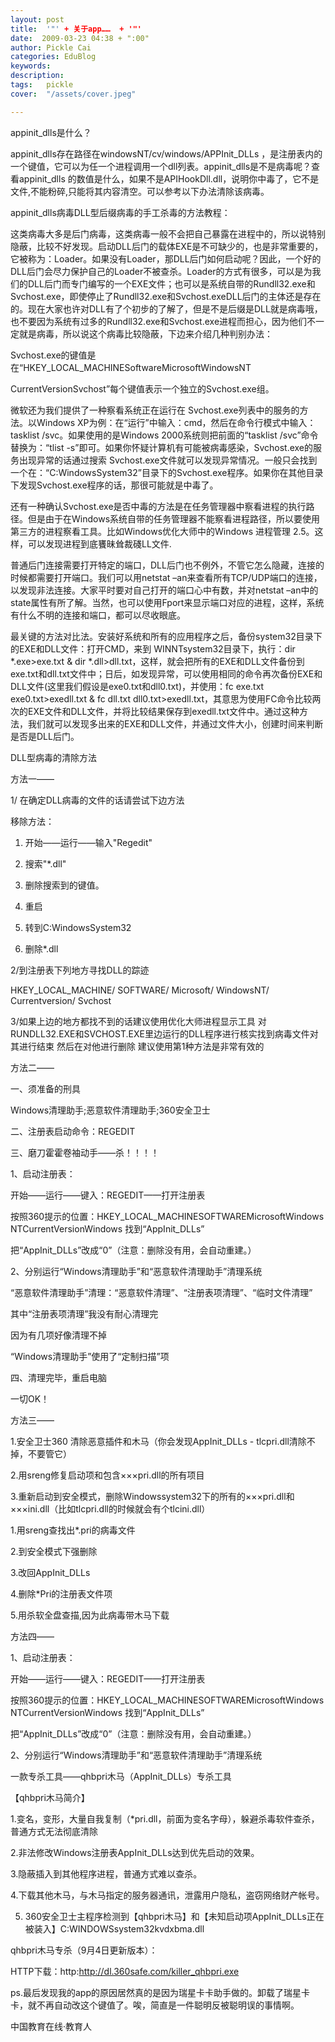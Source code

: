```yaml
---
layout: post  
title:  '"' + 关于app……  + '"'
date:  2009-03-23 04:38 + ":00" 
author: Pickle Cai  
categories: EduBlog  
keywords: 
description:   
tags:	pickle   
cover:  "/assets/cover.jpeg"  

---  
```

    
appinit_dlls是什么？ 



appinit_dlls存在路径在windowsNT/cv/windows/APPInit_DLLs ，是注册表内的一个键值，它可以为任一个进程调用一个dll列表。appinit_dlls是不是病毒呢？查看appinit_dlls 的数值是什么，如果不是APIHookDll.dll，说明你中毒了，它不是文件,不能粉碎,只能将其内容清空。可以参考以下办法清除该病毒。



appinit_dlls病毒DLL型后缀病毒的手工杀毒的方法教程： 



   这类病毒大多是后门病毒，这类病毒一般不会把自己暴露在进程中的，所以说特别隐蔽，比较不好发现。启动DLL后门的载体EXE是不可缺少的，也是非常重要的，它被称为：Loader。如果没有Loader，那DLL后门如何启动呢？因此，一个好的DLL后门会尽力保护自己的Loader不被查杀。Loader的方式有很多，可以是为我们的DLL后门而专门编写的一个EXE文件；也可以是系统自带的Rundll32.exe和 Svchost.exe，即使停止了Rundll32.exe和Svchost.exeDLL后门的主体还是存在的。现在大家也许对DLL有了个初步的了解了，但是不是后缀是DLL就是病毒哦，也不要因为系统有过多的Rundll32.exe和Svchost.exe进程而担心，因为他们不一定就是病毒，所以说这个病毒比较隐蔽，下边来介绍几种判别办法：





Svchost.exe的键值是在“HKEY_LOCAL_MACHINESoftwareMicrosoftWindowsNT 

CurrentVersionSvchost”每个键值表示一个独立的Svchost.exe组。

微软还为我们提供了一种察看系统正在运行在 Svchost.exe列表中的服务的方法。以Windows XP为例：在“运行”中输入：cmd，然后在命令行模式中输入：tasklist /svc。如果使用的是Windows 2000系统则把前面的“tasklist /svc”命令替换为：“tlist -s”即可。如果你怀疑计算机有可能被病毒感染，Svchost.exe的服务出现异常的话通过搜索 Svchost.exe文件就可以发现异常情况。一般只会找到一个在：“C:WindowsSystem32”目录下的Svchost.exe程序。如果你在其他目录下发现Svchost.exe程序的话，那很可能就是中毒了。 

还有一种确认Svchost.exe是否中毒的方法是在任务管理器中察看进程的执行路径。但是由于在Windows系统自带的任务管理器不能察看进程路径，所以要使用第三方的进程察看工具。比如Windows优化大师中的Windows 进程管理 2.5。这样，可以发现进程到底饔昧耸裁碊LL文件. 

普通后门连接需要打开特定的端口，DLL后门也不例外，不管它怎么隐藏，连接的时候都需要打开端口。我们可以用netstat –an来查看所有TCP/UDP端口的连接，以发现非法连接。大家平时要对自己打开的端口心中有数，并对netstat –an中的state属性有所了解。当然，也可以使用Fport来显示端口对应的进程，这样，系统有什么不明的连接和端口，都可以尽收眼底。 

最关键的方法对比法。安装好系统和所有的应用程序之后，备份system32目录下的EXE和DLL文件：打开CMD，来到 WINNTsystem32目录下，执行：dir *.exe>exe.txt & dir *.dll>dll.txt，这样，就会把所有的EXE和DLL文件备份到exe.txt和dll.txt文件中；日后，如发现异常，可以使用相同的命令再次备份EXE和DLL文件(这里我们假设是exe0.txt和dll0.txt)，并使用：fc exe.txt exe0.txt>exedll.txt & fc dll.txt dll0.txt>exedll.txt，其意思为使用FC命令比较两次的EXE文件和DLL文件，并将比较结果保存到exedll.txt文件中。通过这种方法，我们就可以发现多出来的EXE和DLL文件，并通过文件大小，创建时间来判断是否是DLL后门。

DLL型病毒的清除方法



方法一——



1/ 在确定DLL病毒的文件的话请尝试下边方法 

移除方法： 

1. 开始——运行——输入"Regedit" 

2. 搜索"*.dll" 

3. 删除搜索到的键值。 

4. 重启 

5. 转到C:WindowsSystem32 

6. 删除*.dll 

2/到注册表下列地方寻找DLL的踪迹 

HKEY_LOCAL_MACHINE/ SOFTWARE/ Microsoft/ WindowsNT/ Currentversion/ Svchost 

3/如果上边的地方都找不到的话建议使用优化大师进程显示工具 对 RUNDLL32.EXE和SVCHOST.EXE里边运行的DLL程序进行核实找到病毒文件对其进行结束 然后在对他进行删除 建议使用第1种方法是非常有效的 



 



方法二—— 



一、须准备的刑具 

Windows清理助手;恶意软件清理助手;360安全卫士 

二、注册表启动命令：REGEDIT 

三、磨刀霍霍卷袖动手——杀！！！！ 

1、启动注册表： 

开始——运行——键入：REGEDIT——打开注册表 

按照360提示的位置：HKEY_LOCAL_MACHINESOFTWAREMicrosoftWindows NTCurrentVersionWindows 找到“AppInit_DLLs” 

把“AppInit_DLLs”改成“0”（注意：删除没有用，会自动重建。） 

2、分别运行“Windows清理助手”和“恶意软件清理助手”清理系统 

“恶意软件清理助手”清理：“恶意软件清理”、“注册表项清理”、“临时文件清理” 

其中“注册表项清理”我没有耐心清理完 

因为有几项好像清理不掉 

“Windows清理助手”使用了“定制扫描”项 

四、清理完毕，重启电脑 

一切OK！ 



 



方法三——



1.安全卫士360 清除恶意插件和木马（你会发现AppInit_DLLs - tlcpri.dll清除不掉，不要管它）

2.用sreng修复启动项和包含×××pri.dll的所有项目

3.重新启动到安全模式，删除Windowssystem32下的所有的×××pri.dll和×××ini.dll（比如tlcpri.dll的时候就会有个tlcini.dll）



1.用sreng查找出*.pri的病毒文件

2.到安全模式下强删除

3.改回AppInit_DLLs 

4.删除*Pri的注册表文件项

5.用杀软全盘查描,因为此病毒带木马下载





方法四—— 



1、启动注册表： 

开始——运行——键入：REGEDIT——打开注册表 

按照360提示的位置：HKEY_LOCAL_MACHINESOFTWAREMicrosoftWindows NTCurrentVersionWindows 找到“AppInit_DLLs” 

把“AppInit_DLLs”改成“0”（注意：删除没有用，会自动重建。） 



2、分别运行“Windows清理助手”和“恶意软件清理助手”清理系统 



 



一款专杀工具——qhbpri木马（AppInit_DLLs）专杀工具 

【qhbpri木马简介】 



1.变名，变形，大量自我复制（*pri.dll，前面为变名字母），躲避杀毒软件查杀，普通方式无法彻底清除 

2.非法修改Windows注册表AppInit_DLLs达到优先启动的效果。 

3.隐蔽插入到其他程序进程，普通方式难以查杀。 

4.下载其他木马，与木马指定的服务器通讯，泄露用户隐私，盗窃网络财产帐号。 

5. 360安全卫士主程序检测到【qhbpri木马】和【未知启动项AppInit_DLLs正在被装入】C:WINDOWSsystem32kvdxbma.dll 



qhbpri木马专杀（9月4日更新版本）： 



HTTP下载：http:http://dl.360safe.com/killer_qhbpri.exe 



 



ps.最后发现我的app的原因居然真的是因为瑞星卡卡助手做的。卸载了瑞星卡卡，就不再自动改这个键值了。唉，简直是一件聪明反被聪明误的事情啊。



		    
 中国教育在线·教育人

